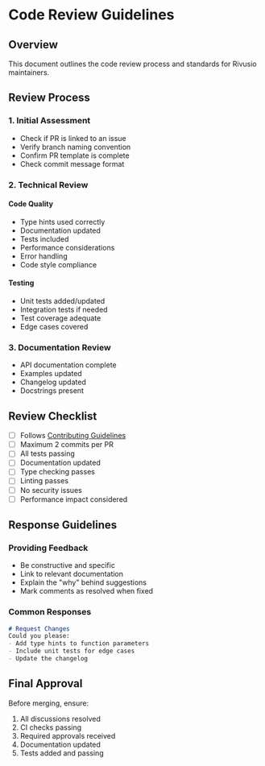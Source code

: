 # Code Review Guidelines

## Overview

This document outlines the code review process and standards for Rivusio maintainers.

## Review Process

### 1. Initial Assessment

- Check if PR is linked to an issue
- Verify branch naming convention
- Confirm PR template is complete
- Check commit message format

### 2. Technical Review

#### Code Quality
- Type hints used correctly
- Documentation updated
- Tests included
- Performance considerations
- Error handling
- Code style compliance

#### Testing
- Unit tests added/updated
- Integration tests if needed
- Test coverage adequate
- Edge cases covered

### 3. Documentation Review

- API documentation complete
- Examples updated
- Changelog updated
- Docstrings present

## Review Checklist

- [ ] Follows [Contributing Guidelines](../contributing.md)
- [ ] Maximum 2 commits per PR
- [ ] All tests passing
- [ ] Documentation updated
- [ ] Type checking passes
- [ ] Linting passes
- [ ] No security issues
- [ ] Performance impact considered

## Response Guidelines

### Providing Feedback

- Be constructive and specific
- Link to relevant documentation
- Explain the "why" behind suggestions
- Mark comments as resolved when fixed

### Common Responses

```markdown
# Request Changes
Could you please:
- Add type hints to function parameters
- Include unit tests for edge cases
- Update the changelog
```

## Final Approval

Before merging, ensure:
1. All discussions resolved
2. CI checks passing
3. Required approvals received
4. Documentation updated
5. Tests added and passing